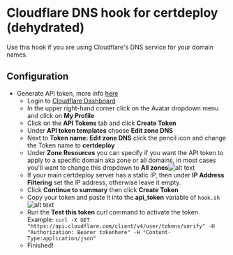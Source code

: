 # Cloudflare DNS hook for certdeploy (dehydrated)
Use this hook if you are using Cloudflare's DNS service for your domain names.
## Configuration
* Generate API token, more info [here](https://support.cloudflare.com/hc/en-us/articles/200167836-Managing-API-Tokens-and-Keys)
  * Login to [Cloudflare Dashboard](https://dash.cloudflare.com/login)
  * In the upper right-hand corner click on the Avatar dropdown menu and click on **My Profile**
  * Click on the **API Tokens** tab and click **Create Token**
  * Under **API token templates** choose **Edit zone DNS**
  * Next to **Token name: Edit zone DNS** click the pencil icon and change the Token name to **certdeploy**
  * Under **Zone Resources** you can specify if you want the API token to apply to a specific domain aka zone or all domains, in most cases you'll want to change this dropdown to **All zones**![alt text](https://pik.gtaxl.net/19_02_21_14_41_09.png)
  * If your main certdeploy server has a static IP, then under **IP Address Filtering** set the IP address, otherwise leave it empty.
  * Click **Continue to summary** then click **Create Token**
  * Copy your token and paste it into the **api_token** variable of `hook.sh`![alt text](https://pik.gtaxl.net/19_02_21_14_46_34.png)
  * Run the **Test this token** curl command to activate the token. 
   Example: `curl -X GET "https://api.cloudflare.com/client/v4/user/tokens/verify" -H "Authorization: Bearer tokenhere" -H "Content-Type:application/json"`
  * Finished!